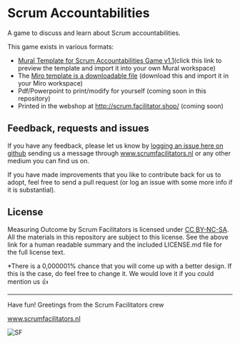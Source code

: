 # Scrum Accountabilities
A game to discuss and learn about Scrum accountabilities.

This game exists in various formats: 

- [Mural Template for Scrum Accountabilities Game v1.1](https://app.mural.co/template/0964b844-eac2-4807-9c32-ee4b0a17c364/e1063707-8b6d-4a93-9bca-ef6259243c75)(click this link to preview the template and import it into your own Mural workspace)
- The [Miro template is a downloadable file](https://github.com/ScrumFacilitators/Scrum-Accountabilities/blob/main/MIRO%20-%20Scrum%20Accountabilities%20Template.rtb) (download this and import it in your Miro workspace)
- Pdf/Powerpoint to print/modify for yourself (coming soon in this repository)
- Printed in the webshop at http://scrum.facilitator.shop/ (coming soon)

## Feedback, requests and issues
If you have any feedback, please let us know by [logging an issue here on github](https://github.com/ScrumFacilitators/Scrum-Accountabilities/issues) sending us a message through www.scrumfacilitators.nl or any other medium you can find us on. 

If you have made improvements that you like to contribute back for us to adopt, feel free to send a pull request (or log an issue with some more info if it is substantial).

## License

Measuring Outcome by Scrum Facilitators is licensed under [CC BY-NC-SA](https://creativecommons.org/licenses/by-nc-sa/4.0/). All the materials in this repository are subject to this license. See the above link for a human readable summary and the included LICENSE.md file for the full license text.

*There is a 0,000001% chance that you will come up with a better design. If this is the case, do feel free to change it. We would love it if you could mention us 👍 

***

Have fun!
Greetings from the Scrum Facilitators crew

www.scrumfacilitators.nl

![SF](https://www.scrumfacilitators.nl/wp-content/uploads/2020/04/cropped-SCRUMFACILITATOR_Mesa-de-trabajo-1-150x150-1-1.png)
